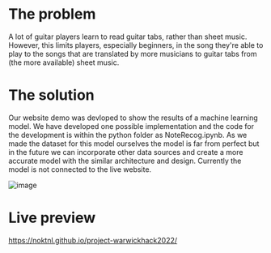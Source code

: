 # The problem
A lot of guitar players learn to read guitar tabs, rather than sheet music. However, this limits players, especially beginners, in the song they're able to play to the songs that are translated by more musicians to guitar tabs from (the more available) sheet music.

# The solution
Our website demo was devloped to show the results of a machine learning model. We have developed one possible implementation and the code for the development is within the python folder as NoteRecog.ipynb. As we made the dataset for this model ourselves the model is far from perfect but in the future we can incorporate other data sources and create a more accurate model with the similar architecture and design. Currently the model is not connected to the live website.

![image](https://user-images.githubusercontent.com/91389960/155878150-df03edd3-c5eb-4238-8ac3-7066bc8aa1a6.png)

# Live preview
https://noktnl.github.io/project-warwickhack2022/
